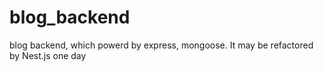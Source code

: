 # blog_backend
blog backend, which powerd by express, mongoose. It may be refactored by Nest.js one day
